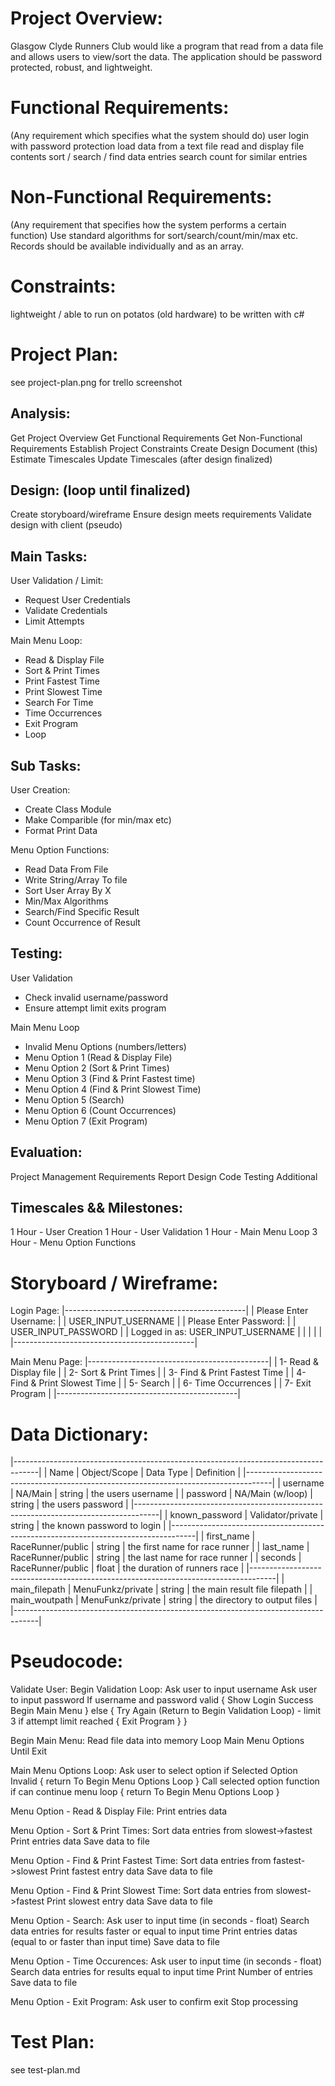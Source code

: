 # Project Overview:
Glasgow Clyde Runners Club would like a program that read from a data file and allows users to view/sort the data. The application should be password protected, robust, and lightweight. 

# Functional Requirements: 
(Any requirement which specifies what the system should do)
user login with password protection
load data from a text file
read and display file contents
sort / search / find data entries
search count for similar entries

# Non-Functional Requirements: 
(Any requirement that specifies how the system performs a certain function)
Use standard algorithms for sort/search/count/min/max etc.
Records should be available individually and as an array. 

# Constraints: 
lightweight / able to run on potatos (old hardware)
to be written with c#


# Project Plan:
see project-plan.png for trello screenshot

## Analysis: 
Get Project Overview
Get Functional Requirements
Get Non-Functional Requirements
Establish Project Constraints
Create Design Document (this) 
Estimate Timescales
Update Timescales (after design finalized)

## Design: (loop until finalized)
Create storyboard/wireframe
Ensure design meets requirements
Validate design with client (pseudo)

## Main Tasks: 
User Validation / Limit:
- Request User Credentials
- Validate Credentials
- Limit Attempts

Main Menu Loop:
- Read & Display File
- Sort & Print Times
- Print Fastest Time
- Print Slowest Time
- Search For Time
- Time Occurrences
- Exit Program
- Loop

## Sub Tasks: 
User Creation:
- Create Class Module
- Make Comparible (for min/max etc)
- Format Print Data

Menu Option Functions: 
- Read Data From File
- Write String/Array To file
- Sort User Array By X
- Min/Max Algorithms
- Search/Find Specific Result
- Count Occurrence of Result

## Testing: 
User Validation
- Check invalid username/password
- Ensure attempt limit exits program

Main Menu Loop
- Invalid Menu Options (numbers/letters)
- Menu Option 1 (Read & Display File)
- Menu Option 2 (Sort & Print Times)
- Menu Option 3 (Find & Print Fastest time)
- Menu Option 4 (Find & Print Slowest Time)
- Menu Option 5 (Search)
- Menu Option 6 (Count Occurrences)
- Menu Option 7 (Exit Program)

## Evaluation:
Project Management
Requirements Report
Design
Code
Testing
Additional

## Timescales && Milestones: 
1 Hour - User Creation
1 Hour - User Validation
1 Hour - Main Menu Loop
3 Hour - Menu Option Functions

# Storyboard / Wireframe: 
Login Page:
|---------------------------------------------|
| Please Enter Username:                      |
| USER_INPUT_USERNAME                         |
| Please Enter Password:                      |
| USER_INPUT_PASSWORD                         |
| Logged in as: USER_INPUT_USERNAME           |
|                                             |
|                                             |
|---------------------------------------------|

Main Menu Page: 
|---------------------------------------------|
| 1- Read & Display file                      |
| 2- Sort & Print Times                       |
| 3- Find & Print Fastest Time                |
| 4- Find & Print Slowest Time                |
| 5- Search                                   |
| 6- Time Occurrences                         |
| 7- Exit Program                             |
|---------------------------------------------|

# Data Dictionary:
|------------------------------------------------------------------------------------|
| Name           | Object/Scope      | Data Type | Definition                        |
|------------------------------------------------------------------------------------|
| username       | NA/Main           | string    | the users username                |
| password       | NA/Main (w/loop)  | string    | the users password                |
|------------------------------------------------------------------------------------|
| known_password | Validator/private | string    | the known password to login       |
|------------------------------------------------------------------------------------|
| first_name     | RaceRunner/public | string    | the first name for race runner    |
| last_name      | RaceRunner/public | string    | the last name for race runner     |
| seconds        | RaceRunner/public | float     | the duration of runners race      |
|------------------------------------------------------------------------------------|
| main_filepath  | MenuFunkz/private | string    | the main result file filepath     |
| main_woutpath  | MenuFunkz/private | string    | the directory to output files     |
|------------------------------------------------------------------------------------|


# Pseudocode: 
Validate User: 
Begin Validation Loop: 
Ask user to input username
Ask user to input password
If username and password valid {
    Show Login Success
    Begin Main Menu
} else {
    Try Again (Return to Begin Validation Loop) - limit 3
    if attempt limit reached {
        Exit Program
    }
}

Begin Main Menu: 
Read file data into memory
Loop Main Menu Options Until Exit

Main Menu Options Loop: 
Ask user to select option
if Selected Option Invalid {
    return To Begin Menu Options Loop
}
Call selected option function
if can continue menu loop {
    return To Begin Menu Options Loop
}

Menu Option - Read & Display File:
Print entries data

Menu Option - Sort & Print Times: 
Sort data entries from slowest->fastest
Print entries data
Save data to file

Menu Option - Find & Print Fastest Time: 
Sort data entries from fastest->slowest
Print fastest entry data
Save data to file

Menu Option - Find & Print Slowest Time: 
Sort data entries from slowest->fastest
Print slowest entry data
Save data to file

Menu Option - Search: 
Ask user to input time (in seconds - float)
Search data entries for results faster or equal to input time
Print entries datas (equal to or faster than input time)
Save data to file

Menu Option - Time Occurences: 
Ask user to input time (in seconds - float)
Search data entries for results equal to input time
Print Number of entries
Save data to file

Menu Option - Exit Program:
Ask user to confirm exit
Stop processing

# Test Plan: 
see test-plan.md
